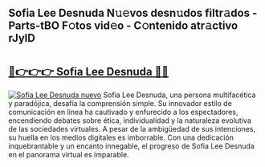 ## Sofia Lee Desnuda N𝚞𝚎vos desn𝚞dos filtr𝚊dos - Parts-tBO F𝚘tos vid𝚎o - C𝚘ntenido atr𝚊ctivo rJylD

# <h2><a href="http://mb7asqy.tromn.icu/?c=Sofia+Lee+Desnuda">🔗👉👉👉 Sofia Lee Desnuda 🔗🔗</a></h2>

[![Sofia Lee Desnuda nuevo](https://i.imgur.com/pEAQMta.gif)](http://mb7asqy.tromn.icu/?c=Sofia+Lee+Desnuda)
Sofia Lee Desnuda, una persona multifacética y paradójica, desafía la comprensión simple. Su innovador estilo de comunicación en línea ha cautivado y enfurecido a los espectadores, encendiendo debates sobre ética, individualidad y la naturaleza evolutiva de las sociedades virtuales. A pesar de la ambigüedad de sus intenciones, su huella en los medios digitales es imborrable. Con una dedicación inquebrantable y un encanto innegable, el progreso de Sofia Lee Desnuda en el panorama virtual es imparable.
